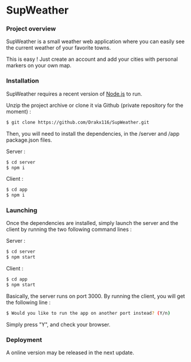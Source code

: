 # SupWeather

### Project overview 
SupWeather is a small weather web application where you can easily see the current weather of your favorite towns.

This is easy ! Just create an account and add your cities with personal markers on your own map.

### Installation

SupWeather requires a recent version of [Node.js](https://nodejs.org/) to run.

Unzip the project archive or clone it via Github (private repository for the moment) :
```sh
$ git clone https://github.com/Drakx116/SupWeather.git
```

Then, you will need to install the dependencies, in the /server and /app package.json files.

Server :
```sh
$ cd server
$ npm i
```

Client :
```sh
$ cd app
$ npm i
```

### Launching

Once the dependencies are installed, simply launch the server and the client by running the two following command lines :

Server :
```sh
$ cd server
$ npm start
```

Client :
```sh
$ cd app
$ npm start
```

Basically, the server runs on port 3000. By running the client, you will get the following line :

```sh
$ Would you like to run the app on another port instead? (Y/n) 
```

Simply press "Y", and check your browser.


### Deployment

A online version may be released in the next update.

